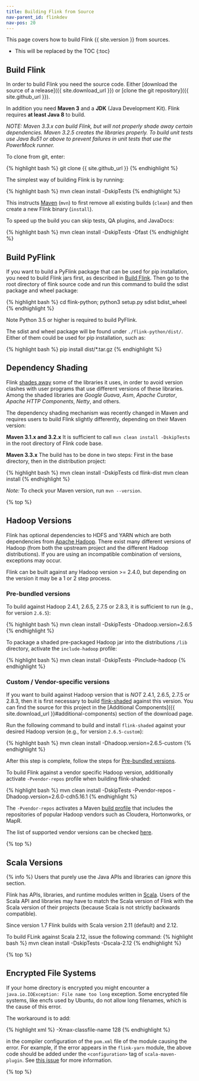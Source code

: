 ```yaml
---
title: Building Flink from Source
nav-parent_id: flinkdev
nav-pos: 20
---
```

<!--
Licensed to the Apache Software Foundation (ASF) under one
or more contributor license agreements.  See the NOTICE file
distributed with this work for additional information
regarding copyright ownership.  The ASF licenses this file
to you under the Apache License, Version 2.0 (the
"License"); you may not use this file except in compliance
with the License.  You may obtain a copy of the License at

  http://www.apache.org/licenses/LICENSE-2.0

Unless required by applicable law or agreed to in writing,
software distributed under the License is distributed on an
"AS IS" BASIS, WITHOUT WARRANTIES OR CONDITIONS OF ANY
KIND, either express or implied.  See the License for the
specific language governing permissions and limitations
under the License.
-->

This page covers how to build Flink {{ site.version }} from sources.

* This will be replaced by the TOC
{:toc}

## Build Flink

In order to build Flink you need the source code. Either [download the source of a release]({{ site.download_url }}) or [clone the git repository]({{ site.github_url }}).

In addition you need **Maven 3** and a **JDK** (Java Development Kit). Flink requires **at least Java 8** to build.

*NOTE: Maven 3.3.x can build Flink, but will not properly shade away certain dependencies. Maven 3.2.5 creates the libraries properly.
To build unit tests use Java 8u51 or above to prevent failures in unit tests that use the PowerMock runner.*

To clone from git, enter:

{% highlight bash %}
git clone {{ site.github_url }}
{% endhighlight %}

The simplest way of building Flink is by running:

{% highlight bash %}
mvn clean install -DskipTests
{% endhighlight %}

This instructs [Maven](http://maven.apache.org) (`mvn`) to first remove all existing builds (`clean`) and then create a new Flink binary (`install`).

To speed up the build you can skip tests, QA plugins, and JavaDocs:

{% highlight bash %}
mvn clean install -DskipTests -Dfast
{% endhighlight %}

## Build PyFlink

If you want to build a PyFlink package that can be used for pip installation, you need to build Flink jars first, as described in [Build Flink](#build-flink).
Then go to the root directory of flink source code and run this command to build the sdist package and wheel package:

{% highlight bash %}
cd flink-python; python3 setup.py sdist bdist_wheel
{% endhighlight %}

<span class="label label-info">Note</span> Python 3.5 or higher is required to build PyFlink.

The sdist and wheel package will be found under `./flink-python/dist/`. Either of them could be used for pip installation, such as:

{% highlight bash %}
pip install dist/*.tar.gz
{% endhighlight %}

## Dependency Shading

Flink [shades away](https://maven.apache.org/plugins/maven-shade-plugin/) some of the libraries it uses, in order to avoid version clashes with user programs that use different versions of these libraries. Among the shaded libraries are *Google Guava*, *Asm*, *Apache Curator*, *Apache HTTP Components*, *Netty*, and others.

The dependency shading mechanism was recently changed in Maven and requires users to build Flink slightly differently, depending on their Maven version:

**Maven 3.1.x and 3.2.x**
It is sufficient to call `mvn clean install -DskipTests` in the root directory of Flink code base.

**Maven 3.3.x**
The build has to be done in two steps: First in the base directory, then in the distribution project:

{% highlight bash %}
mvn clean install -DskipTests
cd flink-dist
mvn clean install
{% endhighlight %}

*Note:* To check your Maven version, run `mvn --version`.

{% top %}

## Hadoop Versions

Flink has optional dependencies to HDFS and YARN which are both dependencies from [Apache Hadoop](http://hadoop.apache.org). There exist many different versions of Hadoop (from both the upstream project and the different Hadoop distributions). If you are using an incompatible combination of versions, exceptions may occur.

Flink can be built against any Hadoop version >= 2.4.0, but depending on the version it may be a 1 or 2 step process.

### Pre-bundled versions

To build against Hadoop 2.4.1, 2.6.5, 2.7.5 or 2.8.3, it is sufficient to run (e.g., for version `2.6.5`):

{% highlight bash %}
mvn clean install -DskipTests -Dhadoop.version=2.6.5
{% endhighlight %}

To package a shaded pre-packaged Hadoop jar into the distributions `/lib` directory, activate the `include-hadoop` profile:

{% highlight bash %}
mvn clean install -DskipTests -Pinclude-hadoop
{% endhighlight %}

### Custom / Vendor-specific versions

If you want to build against Hadoop version that is *NOT* 2.4.1, 2.6.5, 2.7.5 or 2.8.3,
then it is first necessary to build [flink-shaded](https://github.com/apache/flink-shaded) against this version.
You can find the source for this project in the [Additional Components]({{ site.download_url }}#additional-components) section of the download page.

Run the following command to build and install `flink-shaded` against your desired Hadoop version (e.g., for version `2.6.5-custom`):

{% highlight bash %}
mvn clean install -Dhadoop.version=2.6.5-custom
{% endhighlight %}

After this step is complete, follow the steps for [Pre-bundled versions](#pre-bundled-versions).

To build Flink against a vendor specific Hadoop version, additionally activate `-Pvendor-repos` profile when building flink-shaded:

{% highlight bash %}
mvn clean install -DskipTests -Pvendor-repos -Dhadoop.version=2.6.0-cdh5.16.1
{% endhighlight %}

The `-Pvendor-repos` activates a Maven [build profile](http://maven.apache.org/guides/introduction/introduction-to-profiles.html) that includes the repositories of popular Hadoop vendors such as Cloudera, Hortonworks, or MapR.

The list of supported vendor versions can be checked [here](https://mvnrepository.com/artifact/org.apache.hadoop/hadoop-hdfs?repo=cloudera).

{% top %}

## Scala Versions

{% info %} Users that purely use the Java APIs and libraries can *ignore* this section.

Flink has APIs, libraries, and runtime modules written in [Scala](http://scala-lang.org). Users of the Scala API and libraries may have to match the Scala version of Flink with the Scala version of their projects (because Scala is not strictly backwards compatible).

Since version 1.7 Flink builds with Scala version 2.11 (default) and 2.12.

To build FLink against Scala 2.12, issue the following command:
{% highlight bash %}
mvn clean install -DskipTests -Dscala-2.12
{% endhighlight %}

{% top %}

## Encrypted File Systems

If your home directory is encrypted you might encounter a `java.io.IOException: File name too long` exception. Some encrypted file systems, like encfs used by Ubuntu, do not allow long filenames, which is the cause of this error.

The workaround is to add:

{% highlight xml %}
<args>
    <arg>-Xmax-classfile-name</arg>
    <arg>128</arg>
</args>
{% endhighlight %}

in the compiler configuration of the `pom.xml` file of the module causing the error. For example, if the error appears in the `flink-yarn` module, the above code should be added under the `<configuration>` tag of `scala-maven-plugin`. See [this issue](https://issues.apache.org/jira/browse/FLINK-2003) for more information.

{% top %}

